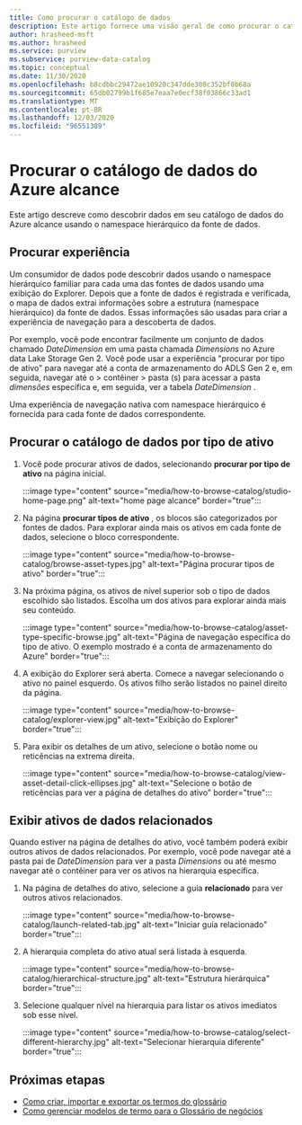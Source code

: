 ```yaml
---
title: Como procurar o catálogo de dados
description: Este artigo fornece uma visão geral de como procurar o catálogo de dados do Azure alcance com base no tipo de ativo.
author: hrasheed-msft
ms.author: hrasheed
ms.service: purview
ms.subservice: purview-data-catalog
ms.topic: conceptual
ms.date: 11/30/2020
ms.openlocfilehash: b8cdbbc29472ae10920c347dde308c352bf0b68a
ms.sourcegitcommit: 65db02799b1f685e7eaa7e0ecf38f03866c33ad1
ms.translationtype: MT
ms.contentlocale: pt-BR
ms.lasthandoff: 12/03/2020
ms.locfileid: "96551389"
---
```

# <a name="browse-the-azure-purview-data-catalog"></a>Procurar o catálogo de dados do Azure alcance

Este artigo descreve como descobrir dados em seu catálogo de dados do Azure alcance usando o namespace hierárquico da fonte de dados.

## <a name="browse-experience"></a>Procurar experiência

Um consumidor de dados pode descobrir dados usando o namespace hierárquico familiar para cada uma das fontes de dados usando uma exibição do Explorer. Depois que a fonte de dados é registrada e verificada, o mapa de dados extrai informações sobre a estrutura (namespace hierárquico) da fonte de dados. Essas informações são usadas para criar a experiência de navegação para a descoberta de dados.

Por exemplo, você pode encontrar facilmente um conjunto de dados chamado *DateDimension* em uma pasta chamada *Dimensions* no Azure data Lake Storage Gen 2. Você pode usar a experiência "procurar por tipo de ativo" para navegar até a conta de armazenamento do ADLS Gen 2 e, em seguida, navegar até o > contêiner > pasta (s) para acessar a pasta *dimensões* específica e, em seguida, ver a tabela *DateDimension* .

Uma experiência de navegação nativa com namespace hierárquico é fornecida para cada fonte de dados correspondente.

## <a name="browse-the-data-catalog-by-asset-type"></a>Procurar o catálogo de dados por tipo de ativo

1. Você pode procurar ativos de dados, selecionando **procurar por tipo de ativo** na página inicial.

    :::image type="content" source="media/how-to-browse-catalog/studio-home-page.png" alt-text="home page alcance" border="true":::

1. Na página **procurar tipos de ativo** , os blocos são categorizados por fontes de dados. Para explorar ainda mais os ativos em cada fonte de dados, selecione o bloco correspondente.

    :::image type="content" source="media/how-to-browse-catalog/browse-asset-types.jpg" alt-text="Página procurar tipos de ativo" border="true":::

1. Na próxima página, os ativos de nível superior sob o tipo de dados escolhido são listados. Escolha um dos ativos para explorar ainda mais seu conteúdo.

    :::image type="content" source="media/how-to-browse-catalog/asset-type-specific-browse.jpg" alt-text="Página de navegação específica do tipo de ativo. O exemplo mostrado é a conta de armazenamento do Azure" border="true":::

1. A exibição do Explorer será aberta. Comece a navegar selecionando o ativo no painel esquerdo. Os ativos filho serão listados no painel direito da página.

    :::image type="content" source="media/how-to-browse-catalog/explorer-view.jpg" alt-text="Exibição do Explorer" border="true":::

1. Para exibir os detalhes de um ativo, selecione o botão nome ou reticências na extrema direita.

    :::image type="content" source="media/how-to-browse-catalog/view-asset-detail-click-ellipses.jpg" alt-text="Selecione o botão de reticências para ver a página de detalhes do ativo" border="true":::

## <a name="view-related-data-assets"></a>Exibir ativos de dados relacionados

Quando estiver na página de detalhes do ativo, você também poderá exibir outros ativos de dados relacionados. Por exemplo, você pode navegar até a pasta pai de *DateDimension* para ver a pasta *Dimensions* ou até mesmo navegar até o contêiner para ver os ativos na hierarquia específica.

1. Na página de detalhes do ativo, selecione a guia **relacionado** para ver outros ativos relacionados.

    :::image type="content" source="media/how-to-browse-catalog/launch-related-tab.jpg" alt-text="Iniciar guia relacionado" border="true":::

1. A hierarquia completa do ativo atual será listada à esquerda.

    :::image type="content" source="media/how-to-browse-catalog/hierarchical-structure.jpg" alt-text="Estrutura hierárquica" border="true":::

1. Selecione qualquer nível na hierarquia para listar os ativos imediatos sob esse nível.

    :::image type="content" source="media/how-to-browse-catalog/select-different-hierarchy.jpg" alt-text="Selecionar hierarquia diferente" border="true":::

## <a name="next-steps"></a>Próximas etapas

- [Como criar, importar e exportar os termos do glossário](how-to-create-import-export-glossary.md)
- [Como gerenciar modelos de termo para o Glossário de negócios](how-to-manage-term-templates.md)

